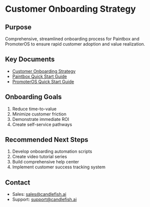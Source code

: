 # Customer Onboarding Strategy

## Purpose
Comprehensive, streamlined onboarding process for Paintbox and PromoterOS to ensure rapid customer adoption and value realization.

## Key Documents
- [Customer Onboarding Strategy](/reports/customer-onboarding-strategy.md)
- [Paintbox Quick Start Guide](/paintbox/docs/QUICK_START_GUIDE.md)
- [PromoterOS Quick Start Guide](/promoteros/docs/QUICK_START_GUIDE.md)

## Onboarding Goals
1. Reduce time-to-value
2. Minimize customer friction
3. Demonstrate immediate ROI
4. Create self-service pathways

## Recommended Next Steps
1. Develop onboarding automation scripts
2. Create video tutorial series
3. Build comprehensive help center
4. Implement customer success tracking system

## Contact
- Sales: sales@candlefish.ai
- Support: support@candlefish.ai